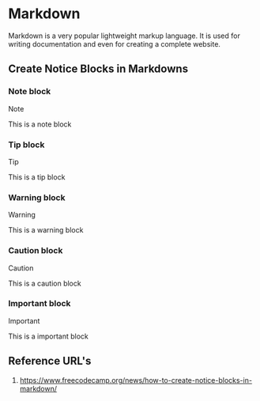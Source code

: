 # Markdown
Markdown is a very popular lightweight markup language. It is used for writing documentation and even for creating a complete website.

## Create Notice Blocks in Markdowns
### Note block
>[!NOTE]
>This is a note block
### Tip block
>[!TIP]
>This is a tip block
### Warning block
>[!WARNING]
>This is a warning block
### Caution block
>[!CAUTION]
>This is a caution block
### Important block
>[!IMPORTANT]
>This is a important block
>

## Reference URL's
1. https://www.freecodecamp.org/news/how-to-create-notice-blocks-in-markdown/
